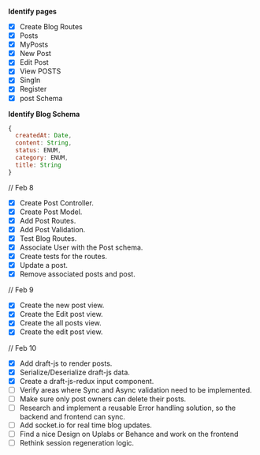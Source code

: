 **Identify pages**

- [x] Create Blog Routes
- [x] Posts
- [x] MyPosts
- [x] New Post
- [x] Edit Post
- [x] View POSTS
- [x] SingIn
- [x] Register
- [x] post Schema

**Identify Blog Schema**

```javascript
{
  createdAt: Date,
  content: String,
  status: ENUM,
  category: ENUM,
  title: String
}   
```
// Feb 8
- [x] Create Post Controller.
- [x] Create Post Model.
- [x] Add Post Routes.
- [x] Add Post Validation.
- [x] Test Blog Routes.
- [x] Associate User with the Post schema.
- [x] Create tests for the routes.
- [x] Update a post.
- [x] Remove associated posts and post.

// Feb 9
- [x] Create the new post view.
- [x] Create the Edit post view.
- [x] Create the all posts view.
- [x] Create the edit post view.

// Feb 10
- [x] Add draft-js to render posts.
- [x] Serialize/Deserialize draft-js data.
- [x] Create a draft-js-redux input component.
- [ ] Verify areas where Sync and Async validation need to be implemented.
- [ ] Make sure only post owners can delete their posts.
- [ ] Research and implement a reusable Error handling solution, so the backend and frontend can sync.
- [ ] Add socket.io for real time blog updates.
- [ ] Find a nice Design on Uplabs or Behance and work on the frontend 
- [ ] Rethink session regeneration logic.